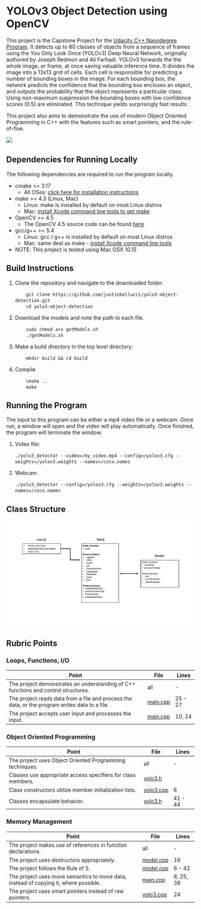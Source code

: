 # YOLOv3 Object Detection using OpenCV

This project is the Capstone Project for the [Udacity C++ Nanodegree Program](https://www.udacity.com/course/c-plus-plus-nanodegree--nd213). It detects up to 80 classes of objects from a sequence of frames using the You Only Look Once (YOLOv3) Deep Neural Network, originally authored by Joseph Redmon and Ali Farhadi. YOLOv3 forwards the the whole image, or frame, at once saving valuable inference time. It divides the image into a 13x13 grid of cells. Each cell is responsible for predicting a number of bounding boxes in the image. For each bounding box, the network predicts the confidence that the bounding box encloses an object, and outputs the probability that the object represents a particular class. Using non-maximum suppression the bounding boxes with low confidence scores (0.5) are eliminated. This technique yields surprisingly fast results.

This project also aims to demonstrate the use of modern Object Oriented Programming in C++ with the features such as smart pointers, and the rule-of-five. 

<img src="data/yoloDriving.gif"/>

## Dependencies for Running Locally
The following dependencies are required to run the program locally.
* cmake >= 3.17
  * All OSes: [click here for installation instructions](https://cmake.org/install/)
* make >= 4.3 (Linux, Mac)
  * Linux: make is installed by default on most Linux distros
  * Mac: [install Xcode command line tools to get make](https://developer.apple.com/xcode/features/)
* OpenCV >= 4.5
  * The OpenCV 4.5 source code can be found [here](https://github.com/opencv/opencv/tree/4.1.0)
* gcc/g++ >= 5.4
  * Linux: gcc / g++ is installed by default on most Linux distros
  * Mac: same deal as make - [install Xcode command line tools](https://developer.apple.com/xcode/features/)
* NOTE: This project is tested using Mac OSX 10.15

## Build Instructions

1. Clone the repository and navigate to the downloaded folder.
	
	```	
		git clone https://github.com/justinbellucci/yolo3-object-detection.git
		cd yolo3-object-detection
	```
2. Download the models and note the path to each file.
    ```	
		sudo chmod a+x getModels.sh
        ./getModels.sh
	```
3. Make a build directory in the top level directory:   
    ```
        mkdir build && cd build
    ```
3. Compile 
    ```
        cmake .. 
        make
    ```
## Running the Program
The input to this program can be either a mp4 video file or a webcam. Once run, a window will open and the video will play automatically. Once finished, the program will terminate the window.
1. Video file:

    ```
    ./yolo3_detector --video=/my_video.mp4 --config=/yolov3.cfg --weights=/yolov3.weights --names=/coco.names
    ```
2. Webcam

    ```
    ./yolo3_detector --config=/yolov3.cfg --weights=/yolov3.weights --names=/coco.names
    ```

## Class Structure
<img src="data/classStructure.png"/>

## Rubric Points 
### Loops, Functions, I/O

| Point                                                                                          | File       | Lines          |
|------------------------------------------------------------------------------------------------|------------|----------------|
| The project demonstrates an understanding of C++ functions and control structures.             | all        | -              |
| The project reads data from a file and process the data, or the program writes data to a file. | [main.cpp] | 25 - 27        |
| The project accepts user input and processes the input.                                        | [main.cpp] | 10, 24         |

### Object Oriented Programming
| Point                                                                                         | File        | Lines          |
|-----------------------------------------------------------------------------------------------|-------------|----------------|
| The project uses Object Oriented Programming techniques.                                      | all         | -              |
| Classes use appropriate access specifiers for class members.                                  | [yolo3.h]   |                |
| Class constructors utilize member initialization lists.                                       | [yolo3.cpp] | 6              |
| Classes encapsulate behavior.                                                                 | [yolo3.h]   | 41 - 44        |
### Memory Management

| Point                                                                                         | File        | Lines          |
|-----------------------------------------------------------------------------------------------|-------------|----------------|
| The project makes use of references in function declarations.                                 | all         | -              |
| The project uses destructors appropriately.                                                   | [model.cpp] | 16             |
| The project follows the Rule of 5.                                                            | [model.cpp] | 6 - 42         |
| The project uses move semantics to move data, instead of copying it, where possible.          | [main.cpp]  | 8, 25, 38      |              
| The project uses smart pointers instead of raw pointers.                                      | [yolo3.cpp] | 24             |

[main.cpp]: src/main.cpp
[yolo3.cpp]: src/yolo3.cpp
[yolo3.h]: include/yolo3.h
[model.cpp]: src/model.cpp
[model.h]: include/model.h
